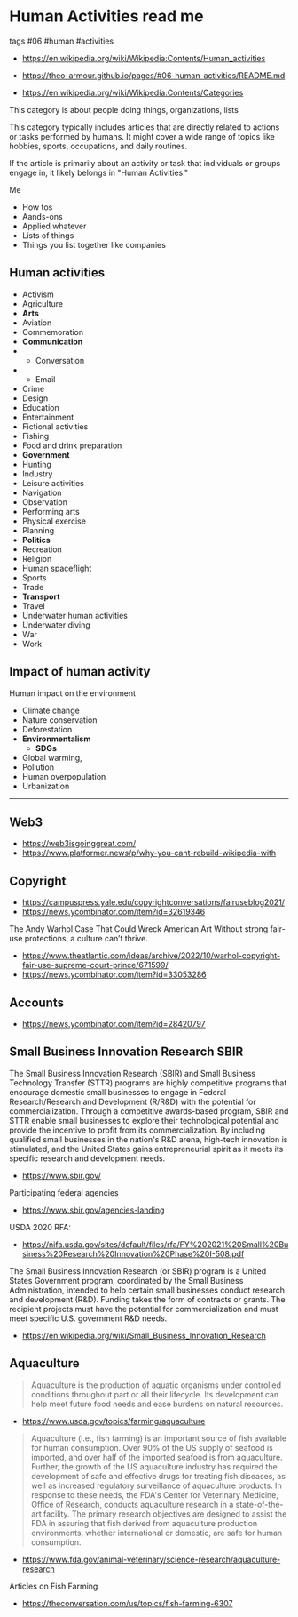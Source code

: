 # Human Activities read me

tags #06 #human #activities

* https://en.wikipedia.org/wiki/Wikipedia:Contents/Human_activities
* https://theo-armour.github.io/pages/#06-human-activities/README.md

* https://en.wikipedia.org/wiki/Wikipedia:Contents/Categories


This category is about people doing things, organizations, lists

This category typically includes articles that are directly related to actions or tasks performed by humans. It might cover a wide range of topics like hobbies, sports, occupations, and daily routines.

If the article is primarily about an activity or task that individuals or groups engage in, it likely belongs in "Human Activities."

Me

* How tos
* Aands-ons
* Applied whatever
* Lists of things
* Things you list together like companies


## Human activities

* Activism
* Agriculture
* **Arts**
* Aviation
* Commemoration
* **Communication**
* * Conversation
* * Email
* Crime
* Design
* Education
* Entertainment
* Fictional activities
* Fishing
* Food and drink preparation
* **Government**
* Hunting
* Industry
* Leisure activities
* Navigation
* Observation
* Performing arts
* Physical exercise
* Planning
* **Politics**
* Recreation
* Religion
* Human spaceflight
* Sports
* Trade
* **Transport**
* Travel
* Underwater human activities
* Underwater diving
* War
* Work

## Impact of human activity

Human impact on the environment

* Climate change
* Nature conservation
* Deforestation
* **Environmentalism**
  * **SDGs**
* Global warming,
* Pollution
* Human overpopulation
* Urbanization

***


## Web3

* https://web3isgoinggreat.com/
* https://www.platformer.news/p/why-you-cant-rebuild-wikipedia-with

## Copyright

* https://campuspress.yale.edu/copyrightconversations/fairuseblog2021/
* https://news.ycombinator.com/item?id=32619346

The Andy Warhol Case That Could Wreck American Art
Without strong fair-use protections, a culture can’t thrive.
* https://www.theatlantic.com/ideas/archive/2022/10/warhol-copyright-fair-use-supreme-court-prince/671599/
* https://news.ycombinator.com/item?id=33053286

## Accounts

* https://news.ycombinator.com/item?id=28420797


## Small Business Innovation Research SBIR

The Small Business Innovation Research (SBIR) and Small Business Technology Transfer (STTR) programs are highly competitive programs that encourage domestic small businesses to engage in Federal Research/Research and Development (R/R&D) with the potential for commercialization. Through a competitive awards-based program, SBIR and STTR enable small businesses to explore their technological potential and provide the incentive to profit from its commercialization. By including qualified small businesses in the nation's R&D arena, high-tech innovation is stimulated, and the United States gains entrepreneurial spirit as it meets its specific research and development needs.

* https://www.sbir.gov/

Participating federal agencies

* https://www.sbir.gov/agencies-landing

USDA 2020 RFA:

* https://nifa.usda.gov/sites/default/files/rfa/FY%202021%20Small%20Business%20Research%20Innovation%20Phase%20I-508.pdf

The Small Business Innovation Research (or SBIR) program is a United States Government program, coordinated by the Small Business Administration, intended to help certain small businesses conduct research and development (R&D). Funding takes the form of contracts or grants. The recipient projects must have the potential for commercialization and must meet specific U.S. government R&D needs.

* https://en.wikipedia.org/wiki/Small_Business_Innovation_Research


## Aquaculture

> Aquaculture is the production of aquatic organisms under controlled conditions throughout part or all their lifecycle. Its development can help meet future food needs and ease burdens on natural resources.

* https://www.usda.gov/topics/farming/aquaculture

>Aquaculture (i.e., fish farming) is an important source of fish available for human consumption. Over 90% of the US supply of seafood is imported, and over half of the imported seafood is from aquaculture. Further, the growth of the US aquaculture industry has required the development of safe and effective drugs for treating fish diseases, as well as increased regulatory surveillance of aquaculture products. In response to these needs, the FDA's Center for Veterinary Medicine, Office of Research, conducts aquaculture research in a state-of-the-art facility. The primary research objectives are designed to assist the FDA in assuring that fish derived from aquaculture production environments, whether international or domestic, are safe for human consumption.

* https://www.fda.gov/animal-veterinary/science-research/aquaculture-research


Articles on Fish Farming

* https://theconversation.com/us/topics/fish-farming-6307
